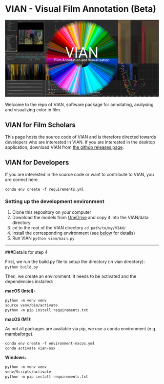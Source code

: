 # VIAN - Visual Film Annotation (Beta)

![alt text](vian/qt_ui/images/github-title.png)

Welcome to the repo of VIAN, software package for annotating, analysing and 
visualizing color in film. 

## VIAN for Film Scholars
This page hosts the source code of VIAN and is therefore directed towards developers who are interested in VIAN. 
If you are interested in the desktop application, download VIAN from 
[the github releases page](https://github.com/FilmColors/VIAN/releases). 

## VIAN for Developers
If you are interested in the source code or want to contribute to VIAN, you are correct here. 


```conda env create -f requirements.yml```


### Setting up the development environment
1. Clone this repository on your computer
2. Download the models from [OneDrive](https://1drv.ms/f/s!Avol1nnS24kLldQ6sI0KucWUrWWF6g) and copy it into the VIAN/data directory
3. cd to the root of the VIAN directory ```cd path/to/my/VIAN/```
4. Install the corresponding environment (see [below](#step4) for details)
5. Run VIAN ```python vian/main.py```


-----
###<a name="step4"></a>Details for step 4

First, we run the build.py file to setup the directory (in vian directory): ```python build.py```

Then, we create an environment. It needs to be activated and the dependencies installed:

<b>macOS (Intel):</b>
````
python -m venv venv
source venv/bin/activate
python -m pip install requirements.txt
````

<b>macOS (M1):</b>

As not all packages are available via pip, we use a conda environment (e.g. [mambaforge](https://github.com/mamba-org/mamba)). 
````
conda env create -f environment-macos.yml
conda activate vian-osx
````

<b>Windows:</b>
````
python -m venv venv
venv/Scripts/activate
python -m pip install requirements.txt
````


